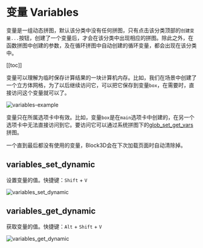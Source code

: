 # 变量 Variables

变量是一组动态拼图，默认该分类中没有任何拼图，只有点击该分类顶部的`创建变量...`按钮，创建了一个变量后，才会在该分类中出现相应的拼图。除此之外，在函数拼图中创建的参数，及在循环拼图中自动创建的循环变量，都会出现在该分类中。

[[toc]]

变量可以理解为临时保存计算结果的一块计算机内存。比如，我们在场景中创建了一个立方体网格，为了以后继续访问它，可以把它保存到变量`box`，在需要时，直接访问这个变量就可以了。

![variables-example](/imgs/blocks/variables-example.png)

变量只在所属选项卡中有效。比如，变量`box`是在`main`选项卡中创建的，在另一个选项卡中无法直接访问到它。要访问它可以通过系统拼图下的[glob_set_get_vars](./system.md#glob-set-get-vars)拼图。

一个直到最后都没有使用的变量，Block3D会在下次加载页面时自动清除掉。

## variables_set_dynamic

设置变量的值。快捷键：`Shift` + `V`

![variables_set_dynamic](/imgs/blocks/variables_set_dynamic.png)

## variables_get_dynamic

获取变量的值。快捷键：`Alt` + `Shift` + `V`

![variables_get_dynamic](/imgs/blocks/variables_get_dynamic.png)
